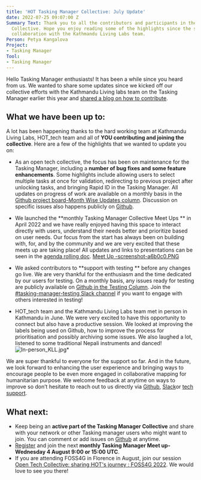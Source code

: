 ```yaml
---
title: 'HOT Tasking Manager Collective: July Update'
date: 2022-07-25 09:07:00 Z
Summary Text: Thank you to all the contributors and participants in the Tasking Manager
  Collective. Hope you enjoy reading some of the highlights since the start of our
  collaboration with the Kathmandu Living Labs team.
Person: Petya Kangalova
Project:
- Tasking Manager
Tool:
- Tasking Manager
---
```



Hello Tasking Manager enthusiasts! It has been a while since you heard from us. We wanted to share some updates since we kicked off our collective efforts with the Kathmandu Living labs team  on the Tasking Manager earlier this year and [shared a blog on how to contribute](https://www.hotosm.org/tech-blog/welcome-to-the-tasking-manager-collective-how-to-join-and-contribute/). 

## What we have been up to:
A lot has been happening thanks to the hard working team at Kathmandu Living Labs, HOT_tech team  and all of **YOU contributing and joining the collective**. Here are a few of the highlights that we wanted to update you on:

* As an open tech collective, the focus has been on maintenance for the Tasking Manager, including a **number of bug fixes and some feature enhancements**. Some highlights include allowing users to select multiple tasks at once for validation, redirecting to previous project after unlocking tasks,  and bringing Rapid ID in the Tasking Manager. All updates on progress of work are available on a monthly basis in the [Github project board-Month Wise Updates column](https://github.com/orgs/hotosm/projects/4). Discussion on specific issues also happens publicly on [Github](https://github.com/hotosm/tasking-manager/issues).


* We launched the **monthly Tasking Manager Collective Meet Ups ** in April 2022 and we have really enjoyed having this space to interact directly with users, understand their needs better and prioritize based on user needs. Our focus from the start has always been on building with, for, and by the community and we are very excited that these meets up are taking place! All updates and links to presentations can be seen in the [agenda rolling doc](https://docs.google.com/document/d/1SW7Klq49pD35k-gQIQT3UhhgVxF4yr6OfNIg1hXFeQA/edit#).
[Meet Up -screenshot-a6b0c0.PNG](/uploads/Meet%20Up%20-screenshot-a6b0c0.PNG)

* We asked contributors to **support with testing ** before any changes go live. We are very thankful for the enthusiasm and the time dedicated by our users for testing. On a monthly basis, any issues ready for testing are publicly available on [Github in the Testing Column](https://github.com/orgs/hotosm/projects/4/views/1). Join the [#tasking-manager-testing Slack channel](https://join.slack.com/share/enQtMzgzMDAyMDExMjUxOS1lNDdkZjJhZDhhNTU2ZDlhMDc5YmM1YWEwNjlkOWUwNzFjY2VhZTA0OWZlZDUwMTBhYmIzNGJkMDYxMjM0N2Ew) if you want to engage with others interested in testing!

* HOT_tech team and the Kathmandu Living Labs team met in person in Kathmandu in June. We were very excited to have this opportunity to connect but also have a productive session. We looked at improving the labels being used on Github, how to improve the process for prioritisation and possibly archiving some issues. We also laughed a lot, listened to some traditional Nepali instruments and danced!
![In-person_KLL.jpg](/uploads/In-person_KLL.jpg)* 

We are super thankful to everyone for the support so far. And in the future, we look forward to enhancing the user experience and bringing ways to encourage people to be even more engaged in collaborative mapping for humanitarian purpose.  We welcome feedback at anytime on ways to improve so don’t hesitate to reach out to us directly via [Github](https://github.com/hotosm/tasking-manager/issues), [Slack](https://join.slack.com/share/enQtMzg0NDYxMDY0Nzc2Mi0wMjI4ZjE0NzJmYjk3MWE2MTRkODJkZDYwYzg1OGMyYmFjYThmYmEyNjBkY2EzNjYyMGVjNDliMmRlMjc5YTRh)or [tech support](https://hotosm.atlassian.net/servicedesk/customer/portal/4).

## What next:
* Keep being an **active part of the Tasking Manager Collective** and share with your network or other Tasking manager users who might want to join. You can comment or add issues on [Github](https://github.com/hotosm/tasking-manager/issues) at anytime.
* [Register](https://docs.google.com/forms/d/1CceBgMBXMPX5Z5o3fJUetNEQtVKPLsaCgprv4gty-Vo/edit) and join the next **monthly Tasking Manager Meet up- Wednesday 4 August 9:00 or 15:00 UTC**. 
* If you are attending FOSS4G in Florence in August, join our session [Open Tech Collective: sharing HOT's journey : FOSS4G 2022](https://talks.osgeo.org/foss4g-2022/talk/HS3RL9/). We would love to see you there!
